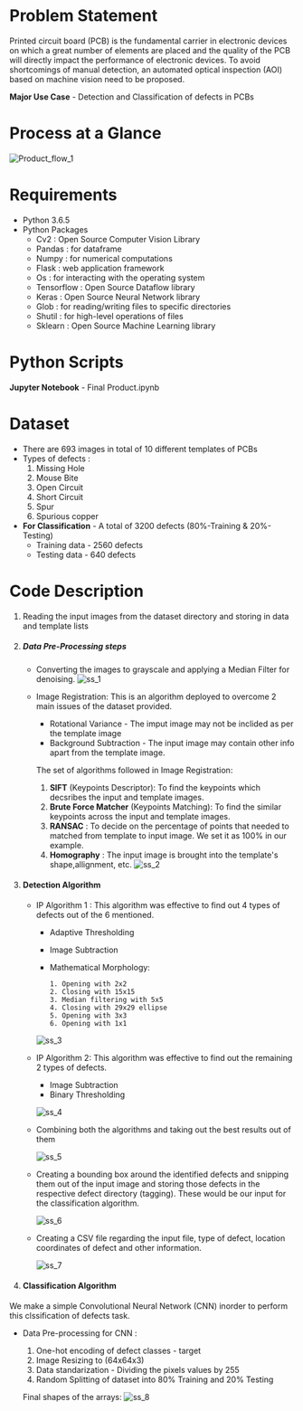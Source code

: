 # Problem Statement
Printed circuit board (PCB) is the fundamental carrier in electronic devices on which a great number of elements are placed and the quality of the PCB will directly impact the performance of electronic devices.
To avoid shortcomings of manual detection, an automated optical inspection (AOI) based on machine vision need to be proposed.

**Major Use Case** - Detection and Classification of defects in PCBs

# Process at a Glance
![Product_flow_1](https://user-images.githubusercontent.com/67309253/85369942-9da17400-b54b-11ea-8578-6bc97086061a.PNG)

# Requirements
* Python 3.6.5
* Python Packages
    * Cv2        : Open Source Computer Vision Library
    * Pandas     : for dataframe
    * Numpy      : for numerical computations
    * Flask      : web application framework
    * Os         : for interacting with the operating system
    * Tensorflow : Open Source Dataflow library
    * Keras      : Open Source Neural Network library
    * Glob       : for reading/writing files to specific directories
    * Shutil     : for high-level operations of files
    * Sklearn    : Open Source Machine Learning library
    
# Python Scripts
**Jupyter Notebook** - Final Product.ipynb  

# Dataset
* There are 693 images in total of 10 different templates of PCBs 
* Types of defects :
    1. Missing Hole
    2. Mouse Bite
    3. Open Circuit
    4. Short Circuit
    5. Spur
    6. Spurious copper
* **For Classification** - A total of 3200 defects (80%-Training & 20%-Testing)
    * Training data - 2560 defects
    * Testing data - 640 defects 
    
# Code Description
1. Reading the input images from the dataset directory and storing in data and template lists
2. ##### Data Pre-Processing steps #####
   * Converting the images to grayscale and applying a Median Filter for denoising.
   ![ss_1](https://user-images.githubusercontent.com/67309253/85375646-3b00a600-b554-11ea-9476-5fe5b8f94644.PNG)
           
   *  Image Registration: 
   This is an algorithm deployed to overcome 2 main issues of the dataset provided.
       * Rotational Variance - The imput image may not be inclided as per the template image
       * Background Subtraction - The input image may contain other info apart from the template image.
       
       The set of algorithms followed in Image Registration:
       1. **SIFT** (Keypoints Descriptor):
       To find the keypoints which decsribes the input and template images.
       2. **Brute Force Matcher** (Keypoints Matching):
       To find the similar keypoints across the input and template images.
       3. **RANSAC** :
       To decide on the percentage of points that needed to matched from template to input image. We set it as 100% in our example.
       4. **Homography** :
       The input image is brought into the template's shape,allignment, etc.
       ![ss_2](https://user-images.githubusercontent.com/67309253/85377511-d561e900-b556-11ea-99fd-611e84c00baf.PNG)
       
 3. #### Detection Algorithm ####
    * IP Algorithm 1 : This algorithm was effective to find out 4 types of defects out of the 6 mentioned. 
         * Adaptive Thresholding
         * Image Subtraction
         * Mathematical Morphology:
         
               1. Opening with 2x2
               2. Closing with 15x15
               3. Median filtering with 5x5
               4. Closing with 29x29 ellipse
               5. Opening with 3x3
               6. Opening with 1x1
               
         ![ss_3](https://user-images.githubusercontent.com/67309253/85380133-317a3c80-b55a-11ea-9eae-4cf0c58c7b91.PNG)
               
    * IP Algorithm 2: This algorithm was effective to find out the remaining 2 types of defects. 
         * Image Subtraction
         * Binary Thresholding 
         
      ![ss_4](https://user-images.githubusercontent.com/67309253/85380218-4c4cb100-b55a-11ea-8ecd-4f2109101e89.PNG)
         
    * Combining both the algorithms and taking out the best results out of them
    
      ![ss_5](https://user-images.githubusercontent.com/67309253/85380247-553d8280-b55a-11ea-8f6d-ea80ad8c2a8a.PNG)
    * Creating a bounding box around the identified defects and snipping them out of the input image and storing those defects in the respective defect directory (tagging). These would be our input for the classification algorithm.
    
      ![ss_6](https://user-images.githubusercontent.com/67309253/85380244-540c5580-b55a-11ea-9a26-7e6f8af7da9f.PNG)
    * Creating a CSV file regarding the input file, type of defect, location coordinates of defect and other information.
    
      ![ss_7](https://user-images.githubusercontent.com/67309253/85380235-52db2880-b55a-11ea-9de8-f628d5014745.PNG)
  
4. #### Classification Algorithm ####
We make a simple Convolutional Neural Network (CNN) inorder to perform this clssification of defects task.
   
   * Data Pre-processing for CNN :
       1. One-hot encoding of defect classes - target 
       2. Image Resizing to (64x64x3)
       3. Data standarization - Dividing the pixels values by 255
       4. Random Splitting of dataset into 80% Training and 20% Testing
       
      Final shapes of the arrays:
      ![ss_8](https://user-images.githubusercontent.com/67309253/85381841-00027080-b55c-11ea-863b-71fea4f7340b.PNG)
    
